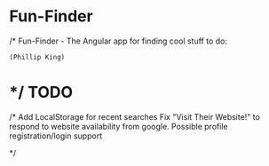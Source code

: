 Fun-Finder
==========
/*
	Fun-Finder - The Angular app for finding cool stuff to do:
	
	
	
	(Phillip King)
	
*/
TODO
==========
/*
	Add LocalStorage for recent searches
	Fix "Visit Their Website!" to respond to website availability from google.
	Possible profile registration/login support

*/
